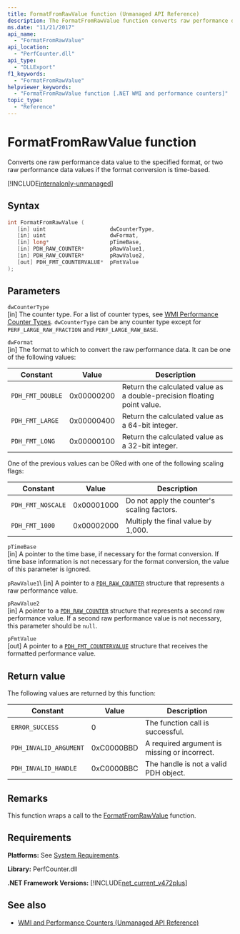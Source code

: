 ```yaml
---
title: FormatFromRawValue function (Unmanaged API Reference)
description: The FormatFromRawValue function converts raw performance data to a specified format.
ms.date: "11/21/2017"
api_name: 
  - "FormatFromRawValue"
api_location: 
  - "PerfCounter.dll"
api_type: 
  - "DLLExport"
f1_keywords: 
  - "FormatFromRawValue"
helpviewer_keywords: 
  - "FormatFromRawValue function [.NET WMI and performance counters]"
topic_type: 
  - "Reference"
---
```

# FormatFromRawValue function
Converts one raw performance data value to the specified format, or two raw performance data values if the format conversion is time-based. 

[!INCLUDE[internalonly-unmanaged](../../../../includes/internalonly-unmanaged.md)]

## Syntax

```cpp
int FormatFromRawValue (
   [in] uint                    dwCounterType, 
   [in] uint                    dwFormat, 
   [in] long*                   pTimeBase,
   [in] PDH_RAW_COUNTER*        pRawValue1,
   [in] PDH_RAW_COUNTER*        pRawValue2,
   [out] PDH_FMT_COUNTERVALUE*  pFmtValue
); 
```

## Parameters

`dwCounterType`\
[in] The counter type. For a list of counter types, see [WMI Performance Counter Types](/windows/desktop/WmiSdk/wmi-performance-counter-types). `dwCounterType` can be any counter type except for `PERF_LARGE_RAW_FRACTION` and `PERF_LARGE_RAW_BASE`. 

`dwFormat`\
[in] The format to which to convert the raw performance data. It can be one of the following values:

|Constant  |Value  |Description |
|---------|---------|---------|
| `PDH_FMT_DOUBLE` |0x00000200 | Return the calculated value as a double-precision floating point value. | 
| `PDH_FMT_LARGE` | 0x00000400 | Return the calculated value as a 64-bit integer. |
| `PDH_FMT_LONG` | 0x00000100 | Return the calculated value as a 32-bit integer. |

One of the previous values can be ORed with one of the following scaling flags:

|Constant  |Value  |Description |
|---------|---------|---------|
| `PDH_FMT_NOSCALE` | 0x00001000 | Do not apply the counter's scaling factors. |
| `PDH_FMT_1000` | 0x00002000 | Multiply the final value by 1,000. | 

`pTimeBase`\
[in] A pointer to the time base, if necessary for the format conversion. If time base information is not necessary for the format conversion, the value of this parameter is ignored.

`pRawValue1`\ 
[in] A pointer to a [`PDH_RAW_COUNTER`](/windows/win32/api/pdh/ns-pdh-pdh_raw_counter) structure that represents a raw performance value.

`pRawValue2`\
[in] A pointer to a [`PDH_RAW_COUNTER`](/windows/win32/api/pdh/ns-pdh-pdh_raw_counter) structure that represents a second raw performance value. If a second raw performance value is not necessary, this parameter should be `null`.

`pFmtValue`\
[out] A pointer to a [`PDH_FMT_COUNTERVALUE`](/windows/win32/api/pdh/ns-pdh-pdh_fmt_countervalue) structure that receives the formatted performance value.

## Return value

The following values are returned by this function:

|Constant  |Value  |Description  |
|---------|---------|---------|
| `ERROR_SUCCESS` | 0 | The function call is successful. |
| `PDH_INVALID_ARGUMENT` | 0xC0000BBD | A required argument is missing or incorrect. | 
| `PDH_INVALID_HANDLE` | 0xC0000BBC | The handle is not a valid PDH object. |

## Remarks

This function wraps a call to the [FormatFromRawValue](https://docs.microsoft.com/previous-versions/ms231047(v=vs.85)) function.

## Requirements

 **Platforms:** See [System Requirements](../../get-started/system-requirements.md).

 **Library:** PerfCounter.dll

 **.NET Framework Versions:** [!INCLUDE[net_current_v472plus](../../../../includes/net-current-v472plus.md)]

## See also

- [WMI and Performance Counters (Unmanaged API Reference)](index.md)

